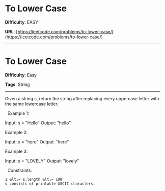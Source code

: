 # To Lower Case

**Difficulty**: EASY

**URL**: [https://leetcode.com/problems/to-lower-case/](https://leetcode.com/problems/to-lower-case/)

---

# To Lower Case

**Difficulty**: Easy

**Tags**: String

---

Given a string s, return the string after replacing every uppercase letter with the same lowercase letter.

&nbsp;
Example 1:


Input: s = &quot;Hello&quot;
Output: &quot;hello&quot;


Example 2:


Input: s = &quot;here&quot;
Output: &quot;here&quot;


Example 3:


Input: s = &quot;LOVELY&quot;
Output: &quot;lovely&quot;


&nbsp;
Constraints:


	1 &lt;= s.length &lt;= 100
	s consists of printable ASCII characters.



